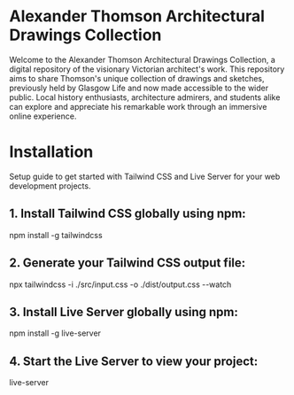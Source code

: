 # Alexander Thomson Architectural Drawings Collection
Welcome to the Alexander Thomson Architectural Drawings Collection, a digital repository of the visionary Victorian architect's work. This repository aims to share Thomson's unique collection of drawings and sketches, previously held by Glasgow Life and now made accessible to the wider public. Local history enthusiasts, architecture admirers, and students alike can explore and appreciate his remarkable work through an immersive online experience.

# Installation
Setup guide to get started with Tailwind CSS and Live Server for your web development projects.
## 1. Install Tailwind CSS globally using npm:
npm install -g tailwindcss

## 2. Generate your Tailwind CSS output file:
npx tailwindcss -i ./src/input.css -o ./dist/output.css --watch
## 3. Install Live Server globally using npm:
npm install -g live-server
## 4. Start the Live Server to view your project:
live-server
